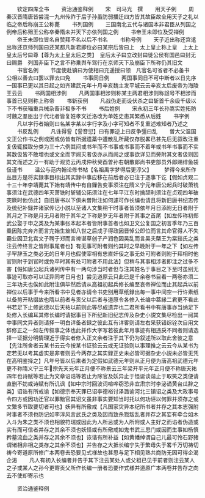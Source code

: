 　　钦定四库全书
　　资治通鉴释例
　　宋　司马光　撰
　　用天子例
　　周秦汉晋隋唐皆尝混一九州传祚于后子孙虽防弱播迁四方皆其故臣故全用天子之礼以临之帝后称崩王公称薨
　　书列国例
　　三国南北五代与诸国本非君臣从列国之例帝后称殂王公称卒秦隋未并天下亦依列国之例
　　书帝王未即位及受禅例
　　帝王未即位皆名自赞拜不名以后不书名
　　书称号例
　　天子近出称还宫逺出称还京师列国曰还某都凡新君即位必曰某宗后皆曰上　太上皇止称上皇　上太上皇太后号曰尊【尊为太上皇太后之类】　皇后太子曰立改封曰徙公侯有国邑曰封无曰赐爵　列国非臣下之言不称乗舆车驾行在京师天下及崩臣下所称仍其旧文
　　书官名例
　　节度使赴镇曰为使相曰充遥授曰领　凡官名可省者不必备书　公相以善去曰罢以罪去曰免
　　书事同日例
　　两国事同日不可中断者以日先序一国事已更以其日起之如齐建武元年十月辛亥魏主发平城云云辛亥太后废帝为海陵王云云
　　书两国相涉例
　　凡两国事相涉则称某主两君相涉则称諡号不相涉而事首已见则称上称帝
　　书斩获例
　　凡战伪走而设伏杀之曰斩首千余级千级以下不书获辎重兵械杂畜非极多不书
　　书后姓例
　　宋永初三年长孙嵩实姓拓防时魏之羣臣出于代北者皆复姓孝文迁洛改为单姓史患其繁悉从后姓
　　书字例
　　凡以字行者始则曰名某字某以字行字及小字可知者不复重述难知者乃述之
　　书反乱例
　　凡诛得諐【諐音愆】曰有罪逆上曰反争彊曰乱
　　曽大父温国文正公作书之例或因或仿皆有所据遗藁中遭散乱所藏仅存脱畧已甚先后无叙改注重复伋辄掇取分类为三十六例其间或书年而不书事或书事而不着年或书年书事而不实其数伋皆不敢増也或文全而字阙灭者伋亦从而阙之或事欲详见而旁附其文者伋则因其文而述之万一有助于观览云丙戌仲秋癸酉曽孙右朝散郎尚书吏部员外郎赐绯鱼袋伋谨书
　　温公与范内翰论修书帖【名祖禹字梦得后更淳父】
　　梦得今来所作丛目方是将实録事目标出其实録中事应移在前后者必已注于逐事下讫【假如贞观二十三十年李靖薨其下始有靖传中有自鏁告变事须注在隋义宁元年唐公起兵时破萧铣事须注在武德四年灭萧铣时斩辅公祏须注在七年平江东时擒颉利须注在贞观四年破突厥时他仿此】自旧唐书以下俱未曽附注如何遽可作长编也请且将新旧唐书纪志传及统纪补録并诸家传记小説以至诸人文集稍干时事者皆须依年月日添附无日者附于其月之下称是月无月者附于其年之下称是岁无年者附于其事之首尾【如左传称初郑武公娶于申之类及为某事张本起本者皆附事首者也如卫文公复国之初言季年乃三百乗因陈完奔齐而言完始生筮知八世之后成子得政因晋悼公即位而言其命官得人不失霸业因卫北宫文子聘于郑而言禆谌草创子产润色因吴乱而言吴夫槩王为棠谿氏之类注云传终言之皆附事尾者也】有无事可附者则约其时之早晚附于一年之下【如左传子罕辞玉之类必无的日年月也假使宰相有忠直奸佞之事无处可附者则附于拜相时他官则附于到官时或免卒时其有处可附者不用此法】但稍与其事相涉者即注之过多不害【假如唐公起兵诸列传中有一两句涉当时者但与注其姓名于事目之下至时虽别无事迹可取亦可以证异同考日月也】尝见道原云只此已是千余卷书目看一两卷亦须二三年功夫也俟如此附注俱毕然后请从高祖初起兵修长编至哀帝禅位而止其起兵以前禅位以后事于今来所看书中见者亦请令书吏别用草纸録出每一事中间空一行许素纸以备剪开粘缀故也隋以前者与贡父以后者与道原令各修入长编中葢縁二君更不看此书若足下止修武德以后天祐以前则此等尽成遗弃也二君所看书中有唐事亦当纳足下处修入长编耳其修长编时请据事目下所纪新旧纪志传及杂史小説文集尽检出一阅其中事同文异者则请择一明白详备者録之彼此互有详畧则请左右采获错综铨次自用文辞修正之一如左传叙事之体也此并作大字写若彼此年月事迹有相违戾不同者则请选择一证据分明情理近于得实者修入正文余者注于其下仍为叙述所以取此舍彼之意【先注所舍者云某书云云今按某书证验云云或无证验则以事理推之云云今从某书为定若无以考其虚实是非者则云今两存之其实録正史未必皆可据杂史小説未必皆无凭在高明鉴择之】凡年号皆以后来者为定假如武德元年则从正月便为唐高祖武德元年更不称隋义宁三年宗先天元年正月便不称景云三年梁开平元年正月便不称唐天祐四年也诗赋等若止为文章诏诰等若止为除官及妖异止于怪诞谈谐止于取笑之类便请直删不妨或诗赋有所讥讽【如中宗时回波词喧哗窃恐非宜肃宗时李泌诵黄台瓜辞之类】诏诰有所戒谕【如德宗奉天罪已诏李德裕讨泽潞谕河北三镇诏之类及大政事号令四方或因功迁官以罪黜官其诏文虽非事实要知当时托以何功诬以何罪并须存之或文繁多节取要切者可也】妖异有所儆戒【凡国家灾异本纪所书者并存之其本志强附时事者不须也防记如李淳风言武氏之类及因而致杀戮叛乱者并存之其妄有牵合如木入斗为朱之类不须也相貌符瑞或因此为人所忌或为人所附或人主好之而谄者伪造或实有而可信者并存之其余不须也妖怪或有所儆戒如鬼书武三思门或因而生事如杨慎矜墓流血之类并存之其余不须也】诙谐有所补益【如黄幡绰谓自己儿最可怜石野猪谓诸相非相之类存之其余不须也】并告存之大抵长编宁失于繁毋失于畧千万切祷切祷今寄道原所修广本两卷去恐要见式様故也甚思与足下相见熟共商防无因可得企渴企渴
　　凡人有初入长编者并告于其下注云某处人或父祖已见于前者则注云某人之子或某人之孙今更寄贡父所作长编一册者恐要作式様并道原广本两卷并告存之向去不使却寄示也









　　资治通鉴释例
